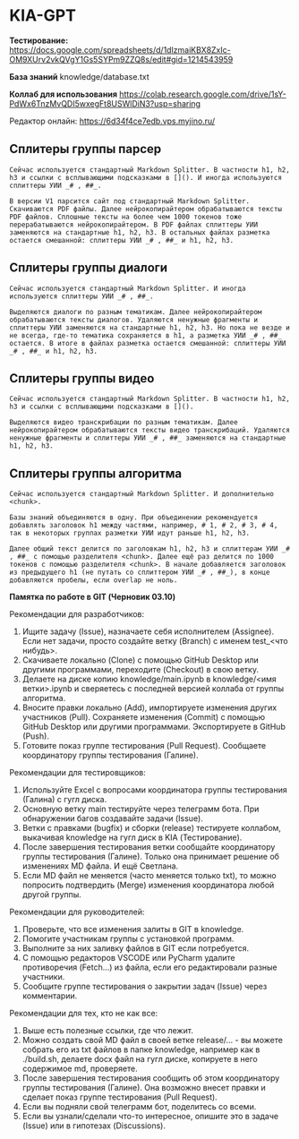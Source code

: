 # KIA-GPT

**Тестирование:** 
https://docs.google.com/spreadsheets/d/1dlzmaiKBX8ZxIc-OM9XUrv2vkQVgY1Gs5SYPm9ZZQ8s/edit#gid=1214543959

**База знаний** 
knowledge/database.txt

**Коллаб для использования** 
https://colab.research.google.com/drive/1sY-PdWx6TnzMvQDI5wxegFt8USWlDiN3?usp=sharing


Редактор онлайн: https://6d34f4ce7edb.vps.myjino.ru/


## Сплитеры группы парсер

`Сейчас используется стандартный Markdown Splitter. В частности h1, h2, h3 и ссылки с всплывающими подсказками в [](). И иногда используются сплиттеры УИИ _# , ##_.`

`В версии V1 парсится сайт под стандартный Markdown Splitter. Скачиваются PDF файлы. Далее нейрокопирайтером обрабатываются тексты PDF файлов. Cплошные тексты на более чем 1000 токенов тоже перерабатываются нейрокопирайтером. В PDF файлах сплиттеры УИИ заменяются на стандартные h1, h2, h3. В остальных файлах разметка остается смешанной: сплиттеры УИИ _# , ##_ и h1, h2, h3.`

## Сплитеры группы диалоги

`Сейчас используется стандартный Markdown Splitter. И иногда используются сплиттеры УИИ _# , ##_.`

`Выделяются диалоги по разным тематикам. Далее нейрокопирайтером обрабатываются тексты диалогов. Удаляются ненужные фрагменты и сплиттеры УИИ заменяются на стандартные h1, h2, h3. Но пока не везде и не всегда, где-то тематика сохраняется в h1, а разметка УИИ _# , ##_ остается. В итоге в файлах разметка остается смешанной: сплиттеры УИИ _# , ##_ и h1, h2, h3.`

## Сплитеры группы видео

`Сейчас используется стандартный Markdown Splitter. В частности h1, h2, h3 и ссылки с всплывающими подсказками в []().`

`Выделяются видео транскрибации по разным тематикам. Далее нейрокопирайтером обрабатываются тексты видео транскрибаций. Удаляются ненужные фрагменты и сплиттеры УИИ _# , ##_ заменяются на стандартные h1, h2, h3.`

## Сплитеры группы алгоритма

`Сейчас используется стандартный Markdown Splitter. И дополнительно <chunk>.`

`Базы знаний объединяются в одну. При объединении рекомендуется добавлять заголовок h1 между частями, например, # 1, # 2, # 3, # 4, так в некоторых группах разметки УИИ идут раньше h1, h2, h3.`

`Далее общий текст делится по заголовкам h1, h2, h3 и сплиттерам УИИ _# , ##_ c помощью разделителя <chunk>. Далее ещё раз делится по 1000 токенов с помощью разделителя <chunk>. В начале добавляется заголовок из предыдущего h1 (не путать со сплиттером УИИ _# , ##_), в конце добавляются пробелы, если overlap не ноль.`

**Памятка по работе в GIT (Черновик 03.10)**

Рекомендации для разработчиков:
1. Ищите задачу (Issue), назначаете себя исполнителем (Assignee). Если нет задачи, просто создайте ветку (Branch) c именем test_<что нибудь>.
2. Скачиваете локально (Clone) с помощью GitHub Desktop или другими программами, переходите (Checkout) в свою ветку.
3. Делаете на диске копию knowledge/main.ipynb в knowledge/<имя ветки>.ipynb и сверяетесь с последней версией коллаба от группы алгоритма.
4. Вносите правки локально (Add), импортируете изменения других участников (Pull). Сохраняете изменения (Commit) с помощью GitHub Desktop или другими программами. Экспортируете в GitHub (Push).
5. Готовите показ группе тестирования (Pull Request). Сообщаете координатору группы тестирования (Галине).

Рекомендации для тестировщиков:
1. Используйте Excel c вопросами координатора группы тестирования (Галина) с гугл диска.
2. Основную ветку main тестируйте через телеграмм бота. При обнаружении багов создавайте задачи (Issue).
3. Ветки с правками (bugfix) и сборки (release) тестируете коллабом, выкачивая knowledge на гугл диск в KIA (Тестирование).
4. После завершения тестирования ветки сообщайте координатору группы тестирования (Галине). Только она принимает решение об изменениях MD файла. И ещё Светлана.
5. Если MD файл не меняется (часто меняется только txt), то можно попросить подтвердить (Merge) изменения координатора любой другой группы.

Рекомендации для руководителей:
1. Проверьте, что все изменения залиты в GIT в knowledge.
2. Помогите участникам группы с установкой программ.
3. Выполните за них заливку файлов в GIT если потребуется.
4. С помощью редакторов VSCODE или PyCharm удалите противоречия (Fetch...) из файла, если его редактировали разные участники.
5. Сообщите группе тестирования о закрытии задач (Issue) через комментарии.

Рекомендации для тех, кто не как все:
1. Выше есть полезные ссылки, где что лежит.
2. Можно создать свой MD файл в своей ветке release/... - вы можете собрать его из txt файлов в папке knowledge, например как в ./build.sh, делаете docx файл на гугл диске, копируете в него содержимое md, проверяете.
3. После завершения тестирования сообщить об этом координатору группы тестирования (Галине). Она возможно внесет правки и сделает показ группе тестирования (Pull Request).
4. Если вы подняли свой телеграмм бот, поделитесь со всеми.
5. Если вы узнали/сделали что-то интересное, опишите это в задаче (Issue) или в гипотезах (Discussions).
